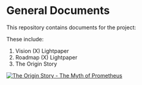 # General Documents

This repository contains documents for the project:

These include:
1) Vision (X) Lightpaper
2) Roadmap (X) Lightpaper
3) The Origin Story


[![The Origin Story - The Myth of Prometheus ](https://imgur.com/0ieRM25)](https://www.youtube.com/watch?v=U_u91SjrEOE "The myth of Prometheus - Iseult Gillespie")


